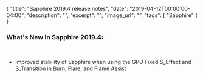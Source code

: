 {
  "title": "Sapphire 2019.4 release notes",
  "date": "2019-04-12T00:00:00-04:00",
  "description": "",
  "excerpt": "",
  "image_url": "",
  "tags": [
    "Sapphire"
  ]
}
### What's New In Sapphire 2019.4:
<br>

* Improved stability of Sapphire when using the GPU Fixed S_Effect and S_Transition in Burn, Flare, and Flame Assist